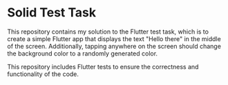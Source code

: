 # Solid Test Task

This repository contains my solution to the Flutter test task, which is to create a simple Flutter app that displays the text "Hello there" in the middle of the screen. Additionally, tapping anywhere on the screen should change the background color to a randomly generated color.

This repository includes Flutter tests to ensure the correctness and functionality of the code.